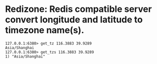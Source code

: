 # Redizone: Redis compatible server convert longitude and latitude to timezone name(s).

```console
127.0.0.1:6380> get_tz 116.3883 39.9289
Asia/Shanghai
127.0.0.1:6380> get_tzs 116.3883 39.9289
1) "Asia/Shanghai"
```
